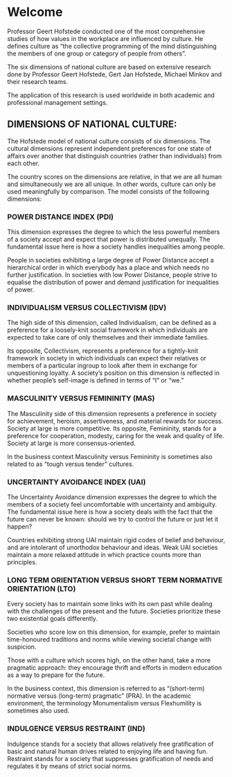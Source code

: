 # Welcome

Professor Geert Hofstede conducted one of the most comprehensive studies of how values in the workplace are influenced by culture. He defines culture as “the collective programming of the mind distinguishing the members of one group or category of people from others”.

The six dimensions of national culture are based on extensive research done by Professor Geert Hofstede, Gert Jan Hofstede, Michael Minkov and their research teams.

The application of this research is used worldwide in both academic and professional management settings.

## DIMENSIONS OF NATIONAL CULTURE:

The Hofstede model of national culture consists of six dimensions. The cultural dimensions represent independent preferences for one state of affairs over another that distinguish countries (rather than individuals) from each other.

The country scores on the dimensions are relative, in that we are all human and simultaneously we are all unique. In other words, culture can only be used meaningfully by comparison. The model consists of the following dimensions:

### POWER DISTANCE INDEX (PDI)

This dimension expresses the degree to which the less powerful members of a society accept and expect that power is distributed unequally. The fundamental issue here is how a society handles inequalities among people.

People in societies exhibiting a large degree of Power Distance accept a hierarchical order in which everybody has a place and which needs no further justification. In societies with low Power Distance, people strive to equalise the distribution of power and demand justification for inequalities of power.

### INDIVIDUALISM VERSUS COLLECTIVISM (IDV)

The high side of this dimension, called Individualism, can be defined as a preference for a loosely-knit social framework in which individuals are expected to take care of only themselves and their immediate families.

Its opposite, Collectivism, represents a preference for a tightly-knit framework in society in which individuals can expect their relatives or members of a particular ingroup to look after them in exchange for unquestioning loyalty. A society’s position on this dimension is reflected in whether people’s self-image is defined in terms of “I” or “we.”

### MASCULINITY VERSUS FEMININITY (MAS)

The Masculinity side of this dimension represents a preference in society for achievement, heroism, assertiveness, and material rewards for success. Society at large is more competitive. Its opposite, Femininity, stands for a preference for cooperation, modesty, caring for the weak and quality of life. Society at large is more consensus-oriented.

In the business context Masculinity versus Femininity is sometimes also related to as “tough versus tender” cultures.

### UNCERTAINTY AVOIDANCE INDEX (UAI)

The Uncertainty Avoidance dimension expresses the degree to which the members of a society feel uncomfortable with uncertainty and ambiguity. The fundamental issue here is how a society deals with the fact that the future can never be known: should we try to control the future or just let it happen?

Countries exhibiting strong UAI maintain rigid codes of belief and behaviour, and are intolerant of unorthodox behaviour and ideas. Weak UAI societies maintain a more relaxed attitude in which practice counts more than principles.

### LONG TERM ORIENTATION VERSUS SHORT TERM NORMATIVE ORIENTATION (LTO)

Every society has to maintain some links with its own past while dealing with the challenges of the present and the future. Societies prioritize these two existential goals differently.

Societies who score low on this dimension, for example, prefer to maintain time-honoured traditions and norms while viewing societal change with suspicion.

Those with a culture which scores high, on the other hand, take a more pragmatic approach: they encourage thrift and efforts in modern education as a way to prepare for the future.

In the business context, this dimension is referred to as “(short-term) normative versus (long-term) pragmatic” (PRA). In the academic environment, the terminology Monumentalism versus Flexhumility is sometimes also used.

### INDULGENCE VERSUS RESTRAINT (IND)

Indulgence stands for a society that allows relatively free gratification of basic and natural human drives related to enjoying life and having fun. Restraint stands for a society that suppresses gratification of needs and regulates it by means of strict social norms.
